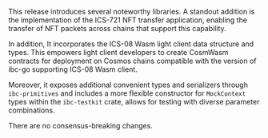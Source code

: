 This release introduces several noteworthy libraries. A standout addition is the
implementation of the ICS-721 NFT transfer application, enabling the transfer of
NFT packets across chains that support this capability.

In addition, It incorporates the ICS-08 Wasm light client data structure and
types. This empowers light client developers to create CosmWasm contracts for
deployment on Cosmos chains compatible with the version of ibc-go supporting
ICS-08 Wasm client.

Moreover, it exposes additional convenient types and serializers through
`ibc-primitives` and includes a more flexible constructor for `MockContext`
types within the `ibc-testkit` crate, allows for testing with diverse parameter
combinations.

There are no consensus-breaking changes.
